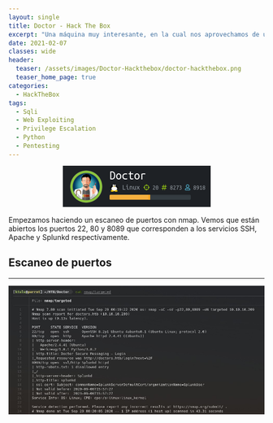 ```yaml
---
layout: single
title: Doctor - Hack The Box
excerpt: "Una máquina muy interesante, en la cual nos aprovechamos de una vulnerabilidad llamada Server Side Template Injection para la intrusión inicial, y de una mala configuración en splunk para la escalada de privilegios."
date: 2021-02-07
classes: wide
header:
  teaser: /assets/images/Doctor-Hackthebox/doctor-hackthebox.png
  teaser_home_page: true
categories:
  - HackTheBox
tags:
  - Sqli
  - Web Exploiting
  - Privilege Escalation
  - Python
  - Pentesting
---
```


<p align="center">
<img src="/assets/images/Doctor-Hackthebox/doctor-hackthebox.png">
</p>

Empezamos haciendo un escaneo de puertos con nmap. Vemos que están abiertos los puertos 22, 80 y 8089 que corresponden a los servicios SSH, Apache y Splunkd respectívamente.

## Escaneo de puertos
---

![](/assets/images/Doctor-Hackthebox/nmap-doctor.png)




